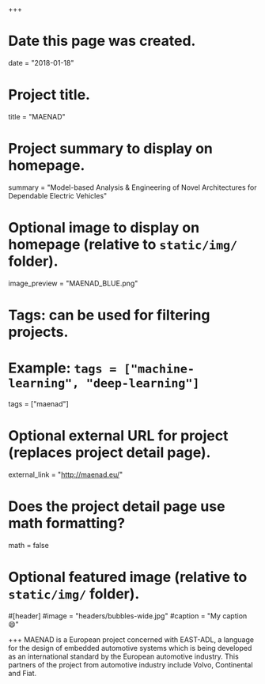 +++
# Date this page was created.
date = "2018-01-18"

# Project title.
title = "MAENAD"

# Project summary to display on homepage.
summary = "Model-based Analysis & Engineering  of Novel Architectures for Dependable Electric Vehicles"

# Optional image to display on homepage (relative to `static/img/` folder).
image_preview = "MAENAD_BLUE.png"

# Tags: can be used for filtering projects.
# Example: `tags = ["machine-learning", "deep-learning"]`
tags = ["maenad"]

# Optional external URL for project (replaces project detail page).
external_link = "http://maenad.eu/"

# Does the project detail page use math formatting?
math = false

# Optional featured image (relative to `static/img/` folder).
#[header]
#image = "headers/bubbles-wide.jpg"
#caption = "My caption :smile:"

+++
MAENAD is a European project concerned with EAST-ADL, a language for the design of embedded automotive systems which is being developed as an international standard by the European automotive industry. This partners of the project from automotive industry include Volvo, Continental and Fiat.
